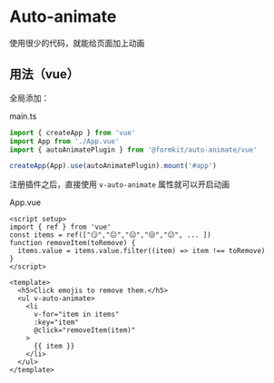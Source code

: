 # Auto-animate

使用很少的代码，就能给页面加上动画

## 用法（vue）

全局添加：

main.ts
```ts
import { createApp } from 'vue'
import App from './App.vue'
import { autoAnimatePlugin } from '@formkit/auto-animate/vue'

createApp(App).use(autoAnimatePlugin).mount('#app')
```

注册插件之后，直接使用 `v-auto-animate` 属性就可以开启动画

App.vue
```vue
<script setup>
import { ref } from 'vue'
const items = ref(["😏","😐","😑","😒","😕", ... ])
function removeItem(toRemove) {
  items.value = items.value.filter((item) => item !== toRemove)
}
</script>

<template>
  <h5>Click emojis to remove them.</h5>
  <ul v-auto-animate>
    <li
      v-for="item in items"
      :key="item"
      @click="removeItem(item)"
    >
      {{ item }}
    </li>
  </ul>
</template>
```